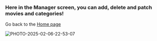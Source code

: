 ### Here in the Manager screen, you can add, delete and patch movies and categories!
Go back to the [Home page](Home_Page.md)<br>

![PHOTO-2025-02-06-22-53-07](https://github.com/user-attachments/assets/45c5a53e-f929-4270-a991-479adbb2b8f0)
